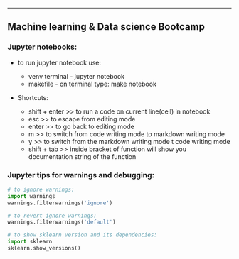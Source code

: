 ----------------------------------------
Machine learning & Data science Bootcamp
----------------------------------------

### Jupyter notebooks:
  
   * to run jupyter notebook use:
      * venv terminal - jupyter notebook
      * makefile - on terminal type: make notebook
    

   * Shortcuts:
      * shift + enter >> to run a code on current line(cell) in notebook
      * esc >> to escape from editing mode
      * enter >> to go back to editing mode
      * m >> to switch from code writing mode to markdown writing mode 
      * y >> to switch from the markdown writing mode t code writing mode 
      * shift + tab >> inside bracket of function will show you documentation string of the function

     
### Jupyter tips for warnings and debugging:

```python
# to ignore warnings:
import warnings
warnings.filterwarnings('ignore')

# to revert ignore warnings:
warnings.filterwarnings('default')

# to show sklearn version and its dependencies:
import sklearn
sklearn.show_versions()
```
